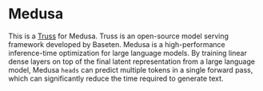 # Medusa

This is a [Truss](https://truss.baseten.co/) for Medusa. Truss is an open-source model serving framework developed by Baseten. Medusa is a high-performance inference-time optimization for large language models. By training linear dense layers on top of the final latent representation from a large language model, Medusa `heads` can predict multiple tokens in a single forward pass, which can significantly reduce the time required to generate text.
